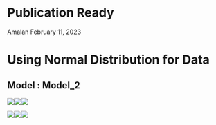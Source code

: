Publication Ready
================
Amalan
February 11, 2023

# Using Normal Distribution for Data

## Model : Model_2

![](C:/Work/PhD/Simulation/RS_vs_OS_vs_MROS/Logistic_Regression/Two_Variable/Normal_Distribution/Publication_Ready/Model_2/Publication_Ready_files/figure-gfm/Identical%20r0%20Plots-1.png)<!-- -->![](C:/Work/PhD/Simulation/RS_vs_OS_vs_MROS/Logistic_Regression/Two_Variable/Normal_Distribution/Publication_Ready/Model_2/Publication_Ready_files/figure-gfm/Identical%20r0%20Plots-2.png)<!-- -->![](C:/Work/PhD/Simulation/RS_vs_OS_vs_MROS/Logistic_Regression/Two_Variable/Normal_Distribution/Publication_Ready/Model_2/Publication_Ready_files/figure-gfm/Identical%20r0%20Plots-3.png)<!-- -->

![](C:/Work/PhD/Simulation/RS_vs_OS_vs_MROS/Logistic_Regression/Two_Variable/Normal_Distribution/Publication_Ready/Model_2/Publication_Ready_files/figure-gfm/All%20Plots-1.png)<!-- -->![](C:/Work/PhD/Simulation/RS_vs_OS_vs_MROS/Logistic_Regression/Two_Variable/Normal_Distribution/Publication_Ready/Model_2/Publication_Ready_files/figure-gfm/All%20Plots-2.png)<!-- -->![](C:/Work/PhD/Simulation/RS_vs_OS_vs_MROS/Logistic_Regression/Two_Variable/Normal_Distribution/Publication_Ready/Model_2/Publication_Ready_files/figure-gfm/All%20Plots-3.png)<!-- -->
